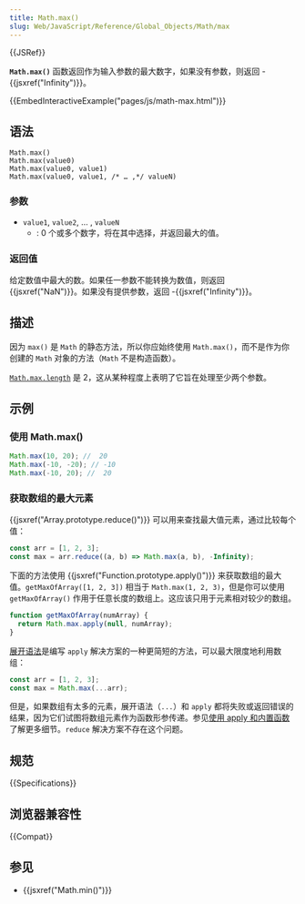 ```yaml
---
title: Math.max()
slug: Web/JavaScript/Reference/Global_Objects/Math/max
---
```


{{JSRef}}

**`Math.max()`** 函数返回作为输入参数的最大数字，如果没有参数，则返回 -{{jsxref("Infinity")}}。

{{EmbedInteractiveExample("pages/js/math-max.html")}}

## 语法

```js-nolint
Math.max()
Math.max(value0)
Math.max(value0, value1)
Math.max(value0, value1, /* … ,*/ valueN)
```

### 参数

- `value1`, `value2`, … , `valueN`
  - : 0 个或多个数字，将在其中选择，并返回最大的值。

### 返回值

给定数值中最大的数。如果任一参数不能转换为数值，则返回 {{jsxref("NaN")}}。如果没有提供参数，返回 -{{jsxref("Infinity")}}。

## 描述

因为 `max()` 是 `Math` 的静态方法，所以你应始终使用 `Math.max()`，而不是作为你创建的 `Math` 对象的方法（`Math` 不是构造函数）。

[`Math.max.length`](/zh-CN/docs/Web/JavaScript/Reference/Global_Objects/Function/length) 是 2，这从某种程度上表明了它旨在处理至少两个参数。

## 示例

### 使用 Math.max()

```js
Math.max(10, 20); //  20
Math.max(-10, -20); // -10
Math.max(-10, 20); //  20
```

### 获取数组的最大元素

{{jsxref("Array.prototype.reduce()")}} 可以用来查找最大值元素，通过比较每个值：

```js
const arr = [1, 2, 3];
const max = arr.reduce((a, b) => Math.max(a, b), -Infinity);
```

下面的方法使用 {{jsxref("Function.prototype.apply()")}} 来获取数组的最大值。`getMaxOfArray([1, 2, 3])` 相当于 `Math.max(1, 2, 3)`，但是你可以使用 `getMaxOfArray()` 作用于任意长度的数组上。这应该只用于元素相对较少的数组。

```js
function getMaxOfArray(numArray) {
  return Math.max.apply(null, numArray);
}
```

[展开语法](/zh-CN/docs/Web/JavaScript/Reference/Operators/Spread_syntax)是编写 `apply` 解决方案的一种更简短的方法，可以最大限度地利用数组：

```js
const arr = [1, 2, 3];
const max = Math.max(...arr);
```

但是，如果数组有太多的元素，展开语法（`...`）和 `apply` 都将失败或返回错误的结果，因为它们试图将数组元素作为函数形参传递。参见[使用 apply 和内置函数](/zh-CN/docs/Web/JavaScript/Reference/Global_Objects/Function/apply#使用_apply_和内置函数)了解更多细节。`reduce` 解决方案不存在这个问题。

## 规范

{{Specifications}}

## 浏览器兼容性

{{Compat}}

## 参见

- {{jsxref("Math.min()")}}
